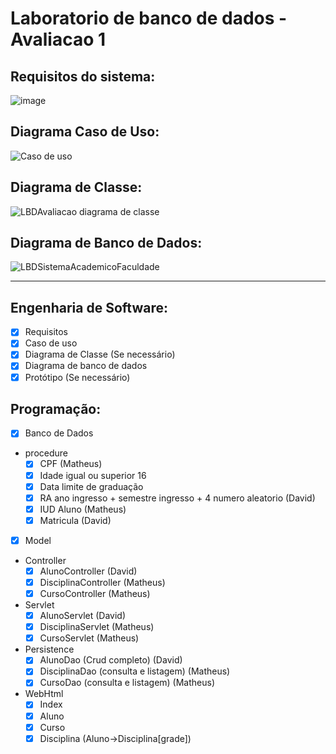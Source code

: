 # Laboratorio de banco de dados - Avaliacao 1

## Requisitos do sistema:
![image](https://github.com/Aoba-zl/Laboratorio-de-banco-de-dados-Avaliacao01/assets/99504777/f2803999-2e6a-4b9d-b444-1ad52e0c3ad6)

## Diagrama Caso de Uso:
![Caso de uso](https://github.com/Aoba-zl/Laboratorio-de-banco-de-dados-Avaliacao01/assets/99504777/7b7ce8da-e40f-4503-851b-2213d4b692c7)

## Diagrama de Classe:
![LBDAvaliacao diagrama de classe](https://github.com/Aoba-zl/Laboratorio-de-banco-de-dados-Avaliacao01/assets/99504777/fe07deb8-f626-4d1f-bd1c-26cdd3ce0d22)

## Diagrama de Banco de Dados:
![LBDSistemaAcademicoFaculdade](https://github.com/Aoba-zl/Laboratorio-de-banco-de-dados-Avaliacao01/assets/99504777/5a419e82-5273-490b-88c6-71c1cb8b206d)

---

## Engenharia de Software:
- [x] Requisitos
- [x] Caso de uso
- [x] Diagrama de Classe (Se necessário)
- [x] Diagrama de banco de dados
- [x] Protótipo (Se necessário)

## Programação:
- [x] Banco de Dados
- procedure
    - [x] CPF (Matheus)
    - [x] Idade igual ou superior 16
    - [x] Data limite de graduação
    - [x] RA ano ingresso + semestre ingresso + 4 numero aleatorio (David)
    - [x] IUD Aluno (Matheus)
    - [x] Matricula (David)
- [x] Model
- Controller
    - [x] AlunoController (David)
    - [x] DisciplinaController (Matheus)
    - [x] CursoController (Matheus)
- Servlet
    - [x] AlunoServlet (David)
    - [x] DisciplinaServlet (Matheus)
    - [x] CursoServlet (Matheus)
- Persistence
    - [x] AlunoDao (Crud completo) (David)
    - [x] DisciplinaDao (consulta e listagem) (Matheus)
    - [x] CursoDao (consulta e listagem) (Matheus)
- WebHtml
    - [x] Index
    - [x] Aluno
    - [x] Curso
    - [x] Disciplina (Aluno->Disciplina[grade])
